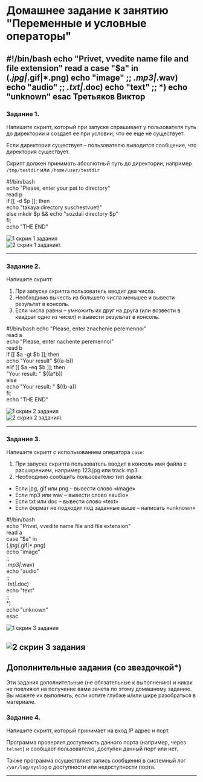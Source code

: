 # Домашнее задание к занятию "Переменные и условные операторы" 
#!/bin/bash
echo "Privet, vvedite name file and file extension"
read a
case "$a" in
    (*.jpg|*.gif|*.png)
        echo "image"
    ;;
    *.mp3|*.wav)
        echo "audio"
    ;;
    *.txt|*.doc)
        echo "text"
    ;;
    *)
        echo "unknown"
esac
Третьяков Виктор
------
### Задание 1.

Напишите скрипт, который при запуске спрашивает у пользователя путь до директории и создает ее при условии, что ее еще не существует. 

Если директория существует – пользователю выводится сообщение, что директория существует.

Скрипт должен принимать абсолютный путь до директории, например `/tmp/testdir` или `/home/user/testdir`

#!/bin/bash  
echo "Please, enter your pat to directory"  
read p  
if [[ -d $p ]]; then  
echo "takaya directory suschestvuet!"  
else mkdir $p && echo "sozdali directory $p"  
fi;  
echo "THE END"  

![](/images/bash1/bash1_1.png "1 скрин 1 задания")\
![](/images/bash1/bash1_2.png "2 скрин 1 задания")\


------
### Задание 2.

Напишите скрипт:
1. При запуске скрипта пользователь вводит два числа.
2. Необходимо вычесть из большего числа меньшее и вывести результат в консоль.
3. Если числа равны – умножить их друг на друга (или возвести в квадрат одно из чисел) и вывести результат в консоль.

#!/bin/bash
 echo "Please, enter znachenie peremennoi"\
 read a\
 echo "Please, enter nachente peremennoi"\
 read b\
 if [[ $a -gt $b ]]; then\
 echo "Your result" $((a-b))\
 elif [[ $a -eq $b ]]; then\
 "Your result: " $((a*b))\
 else\
 echo "Your result: " $((b-a))\
 fi;\
 echo "THE END"  
 
![](/images/bash1/bash2_1.png "1 скрин 2 задания")\
![](/images/bash1/bash2_2.png "2 скрин 2 задания")\
 
------
### Задание 3.

Напишите скрипт с использованием оператора `case`:
1. При запуске скрипта пользователь вводит в консоль имя файла с расширением, например 123.jpg или track.mp3.
2. Необходимо сообщить пользователю тип файла:
- Если jpg, gif или png – вывести слово «image»
- Если mp3 или wav – вывести слово «audio»
- Если txt или doc – вывести слово «text»
- Если формат не подходит под заданные выше – написать «unknown»

#!/bin/bash\
echo "Privet, vvedite name file and file extension"\
read a\
case "$a" in\
    (*.jpg|*.gif|*.png)\
        echo "image"\
    ;;\
    *.mp3|*.wav)\
        echo "audio"\
    ;;\
    *.txt|*.doc)\
        echo "text"\
    ;;\
    *)\
        echo "unknown"\
esac  

![](/images/bash1/bash3_1.png "1 скрин 3 задания")

![](/images/bash1/bash3_2.png "2 скрин 3 задания")
------
## Дополнительные задания (со звездочкой*)

Эти задания дополнительные (не обязательные к выполнению) и никак не повлияют на получение вами зачета по этому домашнему заданию. Вы можете их выполнить, если хотите глубже и/или шире разобраться в материале.

### Задание 4.

Напишите скрипт, который принимает на вход IP адрес и порт.

Программа проверяет доступность данного порта (например, через `telnet`) и сообщает пользователю, доступен данный порт или нет.

Также программа осуществляет запись сообщения в системный лог `/var/log/syslog` о доступности или недоступности порта.

------

